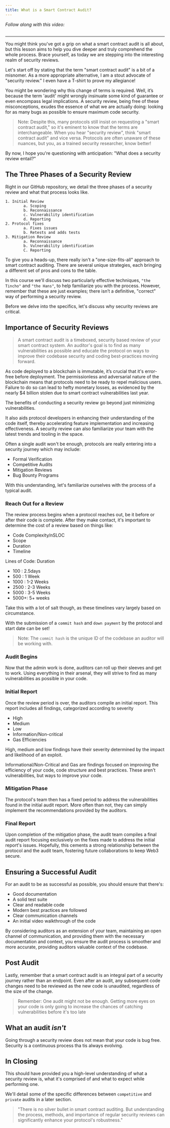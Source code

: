 ```yaml
---
title: What is a Smart Contract Audit?
---
```


_Follow along with this video:_

##

---

You might think you've got a grip on what a smart contract audit is all about, but this lesson aims to help you dive deeper and truly comprehend the whole process. Brace yourself, as today we are stepping into the interesting realm of security reviews.

Let's start off by stating that the term "smart contract audit" is a bit of a misnomer. As a more appropriate alternative, I am a stout advocate of "security review." I even have a T-shirt to prove my allegiance!

You might be wondering why this change of terms is required. Well, it’s because the term 'audit' might wrongly insinuate some kind of guarantee or even encompass legal implications. A security review, being free of these misconceptions, exudes the essence of what we are actually doing: looking for as many bugs as possible to ensure maximum code security.

> Note: Despite this, many protocols still insist on requesting a "smart contract audit," so it's eminent to know that the terms are interchangeable. When you hear "security review", think "smart contract audit" and vice versa. Protocols are often unaware of these nuances, but you, as a trained security researcher, know better!

By now, I hope you're questioning with anticipation: "What does a security review entail?"

## The Three Phases of a Security Review

Right in our GitHub repository, we detail the three phases of a security review and what that process looks like.

    1. Initial Review
            a. Scoping
            b. Reconnaissance
            c. Vulnerability identification
            d. Reporting
    2. Protocol fixes
            a. Fixes issues
            b. Retests and adds tests
    3. Mitigation Review
            a. Reconnaissance
            b. Vulnerability identification
            C. Reporting

To give you a heads-up, there really isn't a "one-size-fits-all" approach to smart contract auditing. There are several unique strategies, each bringing a different set of pros and cons to the table.

In this course we'll discuss two particularly effective techniques, `"the Tincho"` and `"the Hans"`, to help familiarize you with the process. However, remember that these are just examples; there isn’t a definitive, "correct" way of performing a security review.

Before we delve into the specifics, let's discuss why security reviews are critical.

## Importance of Security Reviews

> A smart contract audit is a timeboxed, security based review of your smart contract system. An auditor's goal is to find as many vulnerabilities as possible and educate the protocol on ways to improve their codebase security and coding best-practices moving forward.

As code deployed to a blockchain is immutable, it’s crucial that it's error-free before deployment. The permissionless and adversarial nature of the blockchain means that protocols need to be ready to repel malicious users. Failure to do so can lead to hefty monetary losses, as evidenced by the nearly $4 billion stolen due to smart contract vulnerabilities last year.

The benefits of conducting a security review go beyond just minimizing vulnerabilities.

It also aids protocol developers in enhancing their understanding of the code itself, thereby accelerating feature implementation and increasing effectiveness. A security review can also familiarize your team with the latest trends and tooling in the space.

Often a single audit won't be enough, protocols are really entering into a security journey which may include:

- Formal Verification
- Competitive Audits
- Mitigation Reviews
- Bug Bounty Programs

With this understanding, let's familiarize ourselves with the process of a typical audit.

### Reach Out for a Review

The review process begins when a protocol reaches out, be it before or after their code is complete. After they make contact, it's important to determine the cost of a review based on things like:

- Code Complexity/nSLOC
- Scope
- Duration
- Timeline

Lines of Code: Duration

- 100 : 2.5days
- 500 : 1 Week
- 1000 : 1-2 Weeks
- 2500 : 2-3 Weeks
- 5000 : 3-5 Weeks
- 5000+: 5+ weeks

Take this with a lot of salt though, as these timelines vary largely based on circumstance.

With the submission of a `commit hash` and `down payment` by the protocol and start date can be set!

> Note: The `commit hash` is the unique ID of the codebase an auditor will be working with.

### Audit Begins

Now that the admin work is done, auditors can roll up their sleeves and get to work. Using everything in their arsenal, they will strive to find as many vulnerabilities as possible in your code.

### Initial Report

Once the review period is over, the auditors compile an initial report. This report includes all findings, categorized according to severity

- High
- Medium
- Low
- Information/Non-critical
- Gas Efficiencies

High, medium and low findings have their severity determined by the impact and likelihood of an exploit.

Informational/Non-Critical and Gas are findings focused on improving the efficiency of your code, code structure and best practices. These aren't vulnerabilities, but ways to improve your code.

### Mitigation Phase

The protocol's team then has a fixed period to address the vulnerabilities found in the initial audit report. More often than not, they can simply implement the recommendations provided by the auditors.

### Final Report

Upon completion of the mitigation phase, the audit team compiles a final audit report focusing exclusively on the fixes made to address the initial report's issues. Hopefully, this cements a strong relationship between the protocol and the audit team, fostering future collaborations to keep Web3 secure.

## Ensuring a Successful Audit

For an audit to be as successful as possible, you should ensure that there's:

- Good documentation
- A solid test suite
- Clear and readable code
- Modern best practices are followed
- Clear communication channels
- An initial video walkthrough of the code

By considering auditors as an extension of your team, maintaining an open channel of communication, and providing them with the necessary documentation and context, you ensure the audit process is smoother and more accurate, providing auditors valuable context of the codebase.

## Post Audit

Lastly, remember that a smart contract audit is an integral part of a security journey rather than an endpoint. Even after an audit, any subsequent code changes need to be reviewed as the new code is unaudited, regardless of the size of the change.

> Remember: One audit might not be enough. Getting more eyes on your code is only going to increase the chances of catching vulnerabilities before it's too late

## What an audit _isn't_

Going through a security review does not mean that your code is bug free. Security is a continuous process tha tis always evolving.

## In Closing

This should have provided you a high-level understanding of what a security review is, what it's comprised of and what to expect while performing one.

We'll detail some of the specific differences between `competitive` and `private` audits in a later section.

> "There is no silver bullet in smart contract auditing. But understanding the process, methods, and importance of regular security reviews can significantly enhance your protocol's robustness."

